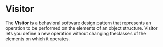 # Visitor

The **Visitor** is a behavioral software design pattern that represents an operation to be performed on the elements of an object structure. Visitor lets you define a new operation without changing theclasses of the elements on which it operates.

